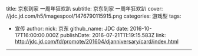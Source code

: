 title: 京东到家 一周年狂欢趴
subtitle: 京东到家 一周年狂欢趴
cover: //jdc.jd.com/h5/imagespool/1476790115915.png
categories: 游戏型
tags:
  - 宣传
author:
  nick: 京东
  github_name: JDC
date: 2016-10-17T16:00:00.000Z
publishDate: 2016-07-21T11:19:15.583Z
link: http://jdc.jd.com/fd/promote/201604/djanniversary/card/index.html
---